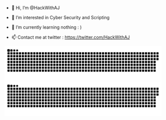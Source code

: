 - 👋 Hi, I’m @HackWithAJ
- 👀 I’m interested in Cyber Security and Scripting
- 🌱 I’m currently learning nothing : )

- 📫 Contact me at twitter : https://twitter.com/HackWithAJ

<div align="center" dir="auto">
  <a target="_blank" rel="noopener noreferrer nofollow" href="https://raw.githubusercontent.com/migueltc13/migueltc13/main/.github/images/github-snake-dark.svg#gh-dark-mode-only"><img alt="Snake animation dark mode" src="https://raw.githubusercontent.com/migueltc13/migueltc13/main/.github/images/github-snake-dark.svg#gh-dark-mode-only" style="max-width: 100%;"></a>
  <a target="_blank" rel="noopener noreferrer nofollow" href="https://raw.githubusercontent.com/migueltc13/migueltc13/main/.github/images/github-contribution-grid-snake.svg#gh-light-mode-only"><img alt="Snake animation light mode" src="https://raw.githubusercontent.com/migueltc13/migueltc13/main/.github/images/github-contribution-grid-snake.svg#gh-light-mode-only" style="max-width: 100%;"></a>
</div>


